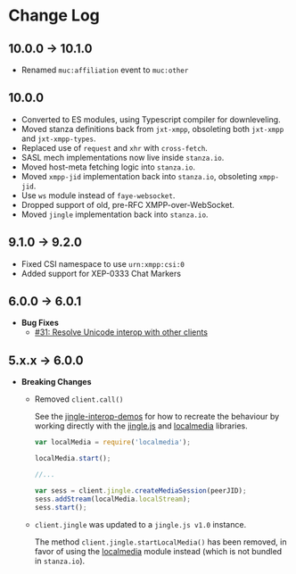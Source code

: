# Change Log

## 10.0.0 -> 10.1.0

-   Renamed `muc:affiliation` event to `muc:other`

## 10.0.0

-   Converted to ES modules, using Typescript compiler for downleveling.
-   Moved stanza definitions back from `jxt-xmpp`, obsoleting both `jxt-xmpp` and `jxt-xmpp-types`.
-   Replaced use of `request` and `xhr` with `cross-fetch`.
-   SASL mech implementations now live inside `stanza.io`.
-   Moved host-meta fetching logic into `stanza.io`.
-   Moved `xmpp-jid` implementation back into `stanza.io`, obsoleting `xmpp-jid`.
-   Use `ws` module instead of `faye-websocket`.
-   Dropped support of old, pre-RFC XMPP-over-WebSocket.
-   Moved `jingle` implementation back into `stanza.io`.

## 9.1.0 -> 9.2.0

-   Fixed CSI namespace to use `urn:xmpp:csi:0`
-   Added support for XEP-0333 Chat Markers

## 6.0.0 -> 6.0.1

-   **Bug Fixes**
    -   [#31: Resolve Unicode interop with other clients](https://github.com/otalk/stanza.io/issues/31)

## 5.x.x -> 6.0.0

-   **Breaking Changes**

    -   Removed `client.call()`

        See the [jingle-interop-demos](https://github.com/legastero/jingle-interop-demos/commit/79f50cd481859ce837bda5eff0b7a6a272f0d1d8) for how to recreate the behaviour by working directly with the [jingle.js](https://github.com/otalk/jingle.js) and [localmedia](https://github.com/otalk/localmedia) libraries.


        ```javascript
        var localMedia = require('localmedia');

        localMedia.start();

        //...

        var sess = client.jingle.createMediaSession(peerJID);
        sess.addStream(localMedia.localStream);
        sess.start();
        ```

    * `client.jingle` was updated to a `jingle.js v1.0` instance.

        The method `client.jingle.startLocalMedia()` has been removed, in favor of using the [localmedia](https://github.com/otalk/localmedia) module instead (which is not bundled in `stanza.io`).
